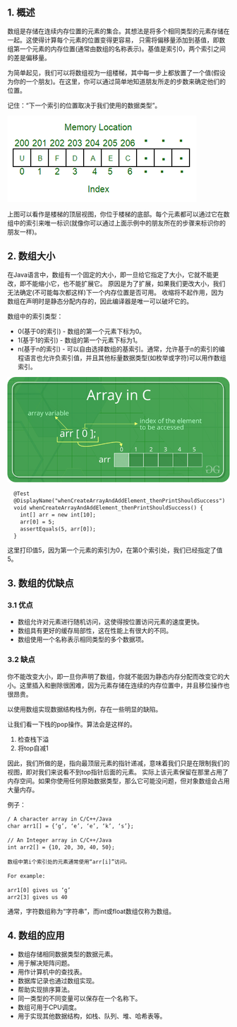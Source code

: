 ## 1. 概述

数组是存储在连续内存位置的元素的集合。其想法是将多个相同类型的元素存储在一起。这使得计算每个元素的位置变得更容易，
只需将偏移量添加到基值，即数组第一个元素的内存位置(通常由数组的名称表示)。基值是索引0，两个索引之间的差是偏移量。

为简单起见，我们可以将数组视为一组楼梯，其中每一步上都放置了一个值(假设为你的一个朋友)。在这里，你可以通过简单地知道朋友所走的步数来确定他们的位置。

记住：“下一个索引的位置取决于我们使用的数据类型”。

<img src="../assets/Introduction_To_Array-1.png">

上图可以看作是楼梯的顶层视图，你位于楼梯的底部。每个元素都可以通过它在数组中的索引来唯一标识(就像你可以通过上面示例中的朋友所在的步骤来标识你的朋友一样)。

## 2. 数组大小

在Java语言中，数组有一个固定的大小，即一旦给它指定了大小，它就不能更改，即不能缩小它，也不能扩展它。
原因是为了扩展，如果我们更改大小，我们无法确定(不可能每次都这样)下一个内存位置是否可用。
收缩将不起作用，因为数组在声明时是静态分配内存的，因此编译器是唯一可以破坏它的。

数组中的索引类型：

+ 0(基于0的索引) - 数组的第一个元素下标为0。
+ 1(基于1的索引) - 数组的第一个元素下标为1。
+ n(基于n的索引) - 可以自由选择数组的基索引。通常，允许基于n的索引的编程语言也允许负索引值，并且其他标量数据类型(如枚举或字符)可以用作数组索引。

<img src="../assets/Introduction_To_Array-2.png">

```
  @Test
  @DisplayName("whenCreateArrayAndAddElement_thenPrintShouldSuccess")
  void whenCreateArrayAndAddElement_thenPrintShouldSuccess() {
    int[] arr = new int[10];
    arr[0] = 5;
    assertEquals(5, arr[0]);
  }
```

这里打印值5，因为第一个元素的索引为0，在第0个索引处，我们已经指定了值5。

## 3. 数组的优缺点

### 3.1 优点

+ 数组允许对元素进行随机访问，这使得按位置访问元素的速度更快。
+ 数组具有更好的缓存局部性，这在性能上有很大的不同。
+ 数组使用一个名称表示相同类型的多个数据项。

### 3.2 缺点

你不能改变大小，即一旦你声明了数组，你就不能因为静态内存分配而改变它的大小。这里插入和删除很困难，因为元素存储在连续的内存位置中，并且移位操作也很昂贵。

以使用数组实现数据结构栈为例，存在一些明显的缺陷。

让我们看一下栈的pop操作。算法会是这样的。

1. 检查栈下溢
2. 将top自减1

因此，我们所做的是，指向最顶层元素的指针递减，意味着我们只是在限制我们的视图，即对我们来说看不到top指针后面的元素。
实际上该元素保留在那里占用了内存空间。如果你使用任何原始数据类型，那么它可能没问题，但对象数组会占用大量内存。

例子：

```
/ A character array in C/C++/Java
char arr1[] = {‘g’, ‘e’, ‘e’, ‘k’, ‘s’};

// An Integer array in C/C++/Java
int arr2[] = {10, 20, 30, 40, 50};

数组中第i个索引处的元素通常使用“arr[i]”访问。

For example:

arr1[0] gives us ‘g’
arr2[3] gives us 40
```

通常，字符数组称为“字符串”，而int或float数组仅称为数组。

## 4. 数组的应用

+ 数组存储相同数据类型的数据元素。
+ 用于解决矩阵问题。
+ 用作计算机中的查找表。
+ 数据库记录也通过数组实现。
+ 帮助实现排序算法。
+ 同一类型的不同变量可以保存在一个名称下。
+ 数组可用于CPU调度。
+ 用于实现其他数据结构，如栈、队列、堆、哈希表等。